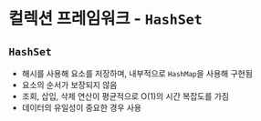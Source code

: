 # 컬렉션 프레임워크 - `HashSet`

## `HashSet`
- 해시를 사용해 요소를 저장하며, 내부적으로 `HashMap`을 사용해 구현됨
- 요소의 순서가 보장되지 않음
- 조회, 삽입, 삭제 연산이 평균적으로 O(1)의 시간 복잡도를 가짐
- 데이터의 유일성이 중요한 경우 사용